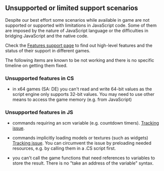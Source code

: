 ## Unsupported or limited support scenarios

Despite our best effort some scenarios while available in game are not supported or supported with limitations in JavaScript code. Some of them are imposed by the nature of JavaScript language or the difficulties in bridging JavaScript and the native code.

Check the [Features support page](https://github.com/cleolibrary/CLEO-Redux/wiki/Feature-Support-Matrix) to find out high-level features and the status of their support in different games.

The following items are known to be not working and there is no specific timeline on getting them fixed.

### Unsupported features in CS

- in x64 games (SA: DE) you can't read and write 64-bit values as the script engine only supports 32-bit values. You may need to use other means to access the game memory (e.g. from JavaScript)

### Unsupported features in JS


- commands requiring an scm variable (e.g. countdown timers). [Tracking issue](https://github.com/cleolibrary/CLEO-Redux/issues/10).

- commands implicitly loading models or textures (such as widgets) [Tracking issue](https://github.com/cleolibrary/CLEO-Redux/issues/12). You can circumvent the issue by preloading needed resources, e.g. by calling them in a .CS script first. 

- you can't call the game functions that need references to variables to store the result. There is no "take an address of the variable" syntax.
